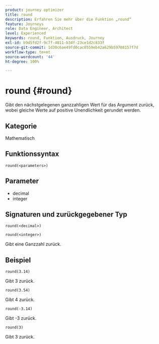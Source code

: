 ```yaml
---
product: journey optimizer
title: round
description: Erfahren Sie mehr über die Funktion „round“
feature: Journeys
role: Data Engineer, Architect
level: Experienced
keywords: round, Funktion, Ausdruck, Journey
exl-id: b9d5fd2f-9c7f-4811-b34f-23ce1d2c833f
source-git-commit: 1d30c6ae49fd0cac0559eb42a629b59708157f7d
workflow-type: tm+mt
source-wordcount: '44'
ht-degree: 100%

---
```


# round {#round}

Gibt den nächstgelegenen ganzzahligen Wert für das Argument zurück, wobei gleiche Werte auf positive Unendlichkeit gerundet werden.

## Kategorie

Mathematisch

## Funktionssyntax

`round(<parameters>)`

## Parameter

* decimal
* integer

## Signaturen und zurückgegebener Typ

`round(<decimal>)`

`round(<integer>)`

Gibt eine Ganzzahl zurück.

## Beispiel

`round(3.14)`

Gibt 3 zurück.

`round(3.54)`

Gibt 4 zurück.

`round(-3.14)`

Gibt -3 zurück.

`round(3)`

Gibt 3 zurück.
